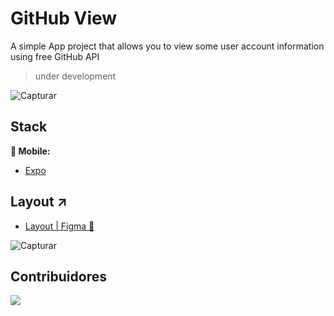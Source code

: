 # GitHub View

A simple App project that allows you to view some user account information using free GitHub API
> under development

![Capturar](https://github.com/lucasramallo/github-dashboard/assets/108425719/35b16445-59d8-4bb3-a5c0-169b35fb1d87)


## Stack 

**📱 Mobile:**

- [Expo](https://github.com/expo/expo)
## Layout ↗

- [Layout | Figma 🎨](https://www.figma.com/file/5xwPdCcM7ycwktVmURzmGN/GitHub-App?type=design&node-id=2%3A420&t=42a6gszAWUEeXj3z-1)

![Capturar](https://github.com/lucasramallo/github-dashboard/assets/108425719/a974be41-396c-4ae4-82f9-4cf4e84461a4)

## Contribuidores

<a href="https://github.com/diego3g/rsxp-2023/graphs/contributors">
  <img src="https://contrib.rocks/image?repo=lucasramallo/github-dashboard" />
</a>

